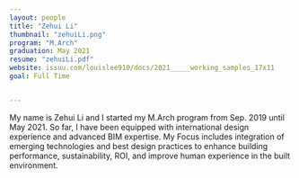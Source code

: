 ```yaml
---
layout: people
title: "Zehui Li"
thumbnail: "zehuiLi.png"
program: "M.Arch"
graduation: May 2021
resume: "zehuiLi.pdf"
website: issuu.com/louislee910/docs/2021_____working_samples_17x11 
goal: Full Time


---
```


My name is Zehui Li and I started my M.Arch program from Sep. 2019 until May 2021. So far, I have been equipped with international design experience and advanced BIM expertise. My Focus includes integration of emerging technologies and best design practices to enhance building performance, sustainability, ROI, and improve human experience in the built environment.
